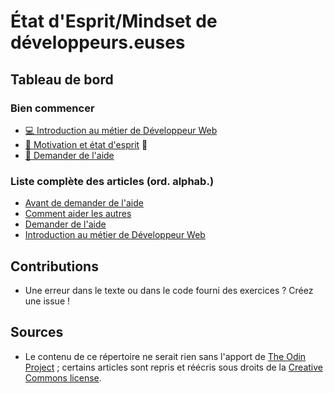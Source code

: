 # État d'Esprit/Mindset de développeurs.euses

## Tableau de bord

### Bien commencer

- [💻 Introduction au métier de Développeur Web](introduction_metier_developpeur_web.md)
- [🧠 Motivation et état d'esprit](#TBA) 🚧
- [🛟 Demander de l'aide](demander_de_l_aide.md)

### Liste complète des articles (ord. alphab.)

- [Avant de demander de l'aide](avant_de_demander_de_l_aide.md)
- [Comment aider les autres](comment_aider_les_autres.md)
- [Demander de l'aide](demander_de_l_aide.md)
- [Introduction au métier de Développeur Web](introduction_metier_developpeur_web.md)

## Contributions

- Une erreur dans le texte ou dans le code fourni des exercices ? Créez une issue !

## Sources

- Le contenu de ce répertoire ne serait rien sans l'apport de [The Odin Project](https://www.theodinproject.com) ; certains articles sont repris et réécris sous droits de la [Creative Commons license](https://github.com/TheOdinProject/curriculum/blob/main/license.md).
